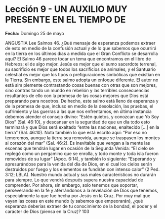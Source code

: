 # Lección 9 - UN AUXILIO MUY PRESENTE EN EL TIEMPO DE

**Fecha:** Domingo 25 de mayo


ANGUSTIA Lee Salmos 46. ¿Qué mensaje de esperanza podemos extraer de esto en medio de la confusión actual y de lo que sabemos que ocurrirá en la tierra en los últimos días a medida que el Gran Conflicto se desarrolla aquí? El Salmo 46 parece tocar un tema que encontramos en el libro de Hebreos: el de algo mejor. Jesús es mejor que el sumo sacerdote terrenal, su sacrificio es mejor que todos los sacrificios de animales, y el Santuario celestial es mejor que los tipos o prefiguraciones simbólicas que existían en la Tierra. Sin embargo, este salmo adopta un enfoque diferente. El autor no está sim­ plemente contrastando cosas buenas con otras que son mejores, sino contras­ tando un mundo en rebelión y las terribles consecuencias resultantes de ello con la promesa de las cosas mejores que Dios está preparando para nosotros. De hecho, este salmo está lleno de esperanza y de la promesa de que, incluso en medio de la desolación, las pruebas, el sufrimiento y las guerras a las que nos enfrentamos, en última instancia debemos atender el consejo divino: “Estén quietos, y conozcan que Yo Soy Dios” (Sal. 46:10), y descansar en la seguridad de que un día todo esto terminará y que Dios será exaltado “entre las naciones, enaltecido [...] en la tierra” (Sal. 46:10). Nota también lo que está escrito aquí: “Por eso no temeremos, aunque la tierra sea removida, aunque se traspasen los montes al corazón del mar” (Sal. 46:2). Es inevitable que vengan a la mente las escenas que tendrán lugar en ocasión de la Segunda Venida: “El cielo se replegó como un pergamino que se enrolla, y todo monte y toda isla fueron removidos de su lugar” (Apoc. 6:14), y también lo siguiente: “Esperando y apresurándose para la venida del día de Dios, en el cual los cielos serán destruidos por fuego y los elementos se fundirán con intenso calor” (2 Ped. 3:12; LBLA). Nuestro mundo actual y sus males característicos no durarán para siempre. Lo que vendrá después supera nuestra capacidad de comprender. Por ahora, sin embargo, solo tenemos que soportar, perseverando en la fe y aferrándonos a la revelación de Dios que tenemos, especialmente la que fue hecha por Jesús en la Cruz. Por muy mal que vayan las cosas en este mundo (y sabemos que empeorarán), ¿qué esperanza deberías extraer de tu conocimiento de la bondad, el poder y el carácter de Dios (piensa en la Cruz)? 103